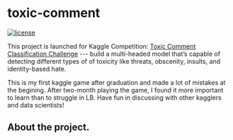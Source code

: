 # toxic-comment
[![license](https://img.shields.io/github/license/mashape/apistatus.svg?maxAge=2592000)](https://github.com/zhenghuazx/toxic-comment/edit/master/LICENSE)

This project is launched for Kaggle Competition: [Toxic Comment Classification Challenge](https://www.kaggle.com/c/jigsaw-toxic-comment-classification-challenge) --- build a multi-headed model that’s capable of detecting different types of of toxicity like threats, obscenity, insults, and identity-based hate.

This is my first kaggle game after graduation and made a lot of mistakes at the begining. After two-month playing the game, I found it more important to learn than to struggle in LB. Have fun in discussing with other kagglers and data scientists!

## About the project.
